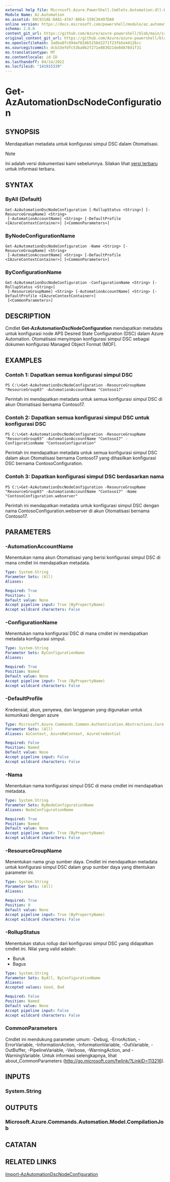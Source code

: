```yaml
---
external help file: Microsoft.Azure.PowerShell.Cmdlets.Automation.dll-Help.xml
Module Name: Az.Automation
ms.assetid: 89C931AE-DA81-47A7-80E4-159C36497DA0
online version: https://docs.microsoft.com/powershell/module/az.automation/get-azautomationdscnodeconfiguration
schema: 2.0.0
content_git_url: https://github.com/Azure/azure-powershell/blob/main/src/Automation/Automation/help/Get-AzAutomationDscNodeConfiguration.md
original_content_git_url: https://github.com/Azure/azure-powershell/blob/main/src/Automation/Automation/help/Get-AzAutomationDscNodeConfiguration.md
ms.openlocfilehash: 3a8ba8fc694ef824b5158d2271f23fb5e44126cc
ms.sourcegitcommit: dcb33efdfc53ba0b2f271e883021de84878d1f31
ms.translationtype: MT
ms.contentlocale: id-ID
ms.lasthandoff: 04/14/2022
ms.locfileid: "141915339"
---
```

# Get-AzAutomationDscNodeConfiguration

## SYNOPSIS
Mendapatkan metadata untuk konfigurasi simpul DSC dalam Otomatisasi.

> [!NOTE]
>Ini adalah versi dokumentasi kami sebelumnya. Silakan lihat [versi terbaru](/powershell/module/az.automation/get-azautomationdscnodeconfiguration) untuk informasi terbaru.

## SYNTAX

### ByAll (Default)
```
Get-AzAutomationDscNodeConfiguration [-RollupStatus <String>] [-ResourceGroupName] <String>
 [-AutomationAccountName] <String> [-DefaultProfile <IAzureContextContainer>] [<CommonParameters>]
```

### ByNodeConfigurationName
```
Get-AzAutomationDscNodeConfiguration -Name <String> [-ResourceGroupName] <String>
 [-AutomationAccountName] <String> [-DefaultProfile <IAzureContextContainer>] [<CommonParameters>]
```

### ByConfigurationName
```
Get-AzAutomationDscNodeConfiguration -ConfigurationName <String> [-RollupStatus <String>]
 [-ResourceGroupName] <String> [-AutomationAccountName] <String> [-DefaultProfile <IAzureContextContainer>]
 [<CommonParameters>]
```

## DESCRIPTION
Cmdlet **Get-AzAutomationDscNodeConfiguration** mendapatkan metadata untuk konfigurasi node APS Desired State Configuration (DSC) dalam Azure Automation.
Otomatisasi menyimpan konfigurasi simpul DSC sebagai dokumen konfigurasi Managed Object Format (MOF).

## EXAMPLES

### Contoh 1: Dapatkan semua konfigurasi simpul DSC
```
PS C:\>Get-AzAutomationDscNodeConfiguration -ResourceGroupName "ResourceGroup03" -AutomationAccountName "Contoso17"
```

Perintah ini mendapatkan metadata untuk semua konfigurasi simpul DSC di akun Otomatisasi bernama Contoso17.

### Contoh 2: Dapatkan semua konfigurasi simpul DSC untuk konfigurasi DSC
```
PS C:\>Get-AzAutomationDscNodeConfiguration -ResourceGroupName "ResourceGroup03" -AutomationAccountName "Contoso17" -ConfigurationName "ContosoConfiguration"
```

Perintah ini mendapatkan metadata untuk semua konfigurasi simpul DSC dalam akun Otomatisasi bernama Contoso17 yang dihasilkan konfigurasi DSC bernama ContosoConfiguration.

### Contoh 3: Dapatkan konfigurasi simpul DSC berdasarkan nama
```
PS C:\>Get-AzAutomationDscNodeConfiguration -ResourceGroupName "ResourceGroup03" -AutomationAccountName "Contoso17" -Name "ContosoConfiguration.webserver"
```

Perintah ini mendapatkan metadata untuk konfigurasi simpul DSC dengan nama ContosoConfiguration.webserver di akun Otomatisasi bernama Contoso17.

## PARAMETERS

### -AutomationAccountName
Menentukan nama akun Otomatisasi yang berisi konfigurasi simpul DSC di mana cmdlet ini mendapatkan metadata.

```yaml
Type: System.String
Parameter Sets: (All)
Aliases:

Required: True
Position: 1
Default value: None
Accept pipeline input: True (ByPropertyName)
Accept wildcard characters: False
```

### -ConfigurationName
Menentukan nama konfigurasi DSC di mana cmdlet ini mendapatkan metadata konfigurasi simpul.

```yaml
Type: System.String
Parameter Sets: ByConfigurationName
Aliases:

Required: True
Position: Named
Default value: None
Accept pipeline input: True (ByPropertyName)
Accept wildcard characters: False
```

### -DefaultProfile
Kredensial, akun, penyewa, dan langganan yang digunakan untuk komunikasi dengan azure

```yaml
Type: Microsoft.Azure.Commands.Common.Authentication.Abstractions.Core.IAzureContextContainer
Parameter Sets: (All)
Aliases: AzContext, AzureRmContext, AzureCredential

Required: False
Position: Named
Default value: None
Accept pipeline input: False
Accept wildcard characters: False
```

### -Nama
Menentukan nama konfigurasi simpul DSC di mana cmdlet ini mendapatkan metadata.

```yaml
Type: System.String
Parameter Sets: ByNodeConfigurationName
Aliases: NodeConfigurationName

Required: True
Position: Named
Default value: None
Accept pipeline input: True (ByPropertyName)
Accept wildcard characters: False
```

### -ResourceGroupName
Menentukan nama grup sumber daya.
Cmdlet ini mendapatkan metadata untuk konfigurasi simpul DSC dalam grup sumber daya yang ditentukan parameter ini.

```yaml
Type: System.String
Parameter Sets: (All)
Aliases:

Required: True
Position: 0
Default value: None
Accept pipeline input: True (ByPropertyName)
Accept wildcard characters: False
```

### -RollupStatus
Menentukan status rollup dari konfigurasi simpul DSC yang didapatkan cmdlet ini.
Nilai yang valid adalah: 
- Buruk 
- Bagus

```yaml
Type: System.String
Parameter Sets: ByAll, ByConfigurationName
Aliases:
Accepted values: Good, Bad

Required: False
Position: Named
Default value: None
Accept pipeline input: False
Accept wildcard characters: False
```

### CommonParameters
Cmdlet ini mendukung parameter umum: -Debug, -ErrorAction, -ErrorVariable, -InformationAction, -InformationVariable, -OutVariable, -OutBuffer, -PipelineVariable, -Verbose, -WarningAction, and -WarningVariable. Untuk informasi selengkapnya, lihat about_CommonParameters (http://go.microsoft.com/fwlink/?LinkID=113216).

## INPUTS

### System.String

## OUTPUTS

### Microsoft.Azure.Commands.Automation.Model.CompilationJob

## CATATAN

## RELATED LINKS

[Import-AzAutomationDscNodeConfiguration](./Import-AzAutomationDscNodeConfiguration.md)



